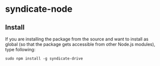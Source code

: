 # syndicate-node

Install
-------

If you are installing the package from the source and want to install as global (so that the package gets accessible from other Node.js modules), type following:

```
sudo npm install -g syndicate-drive
```

